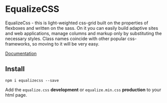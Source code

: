 # EqualizeCSS

EqualizeCss - this is light-weighted css-grid built on the properties of flexboxes and written on the sass. On it you can easily build adaptive sites and web applications, manage columns and markup only by substituting the necessary styles. Class names coincide with other popular css-frameworks, so moving to it will be very easy.

<a href="https://vladimirhumeniuk.github.io/equalizecss">Documentation</a>

## Install
`npm i equalizecss --save`

Add the `equalize.css` __development__ or `equalize.min.css` __production__ to your html page.
